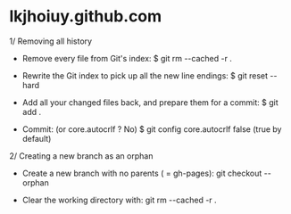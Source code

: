 lkjhoiuy.github.com
===================

1/ Removing all history

- Remove every file from Git's index:
$ git rm --cached -r .

- Rewrite the Git index to pick up all the new line endings:
$ git reset --hard

- Add all your changed files back, and prepare them for a commit:
$ git add .

- Commit: (or core.autocrlf ? No)
$ git config core.autocrlf false (true by default)

2/ Creating a new branch as an orphan

- Create a new branch with no parents (<branchname> = gh-pages):
git checkout --orphan <branchname>

- Clear the working directory with:
git rm --cached -r .